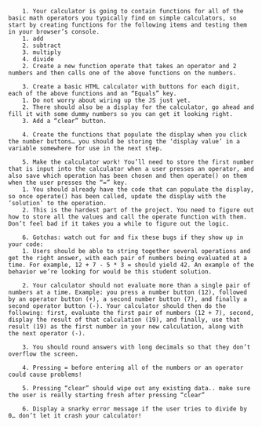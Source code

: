 		1. Your calculator is going to contain functions for all of the basic math operators you typically find on simple calculators, so start by creating functions for the following items and testing them in your browser’s console.
		1. add
		2. subtract
		3. multiply
		4. divide
		2. Create a new function operate that takes an operator and 2 numbers and then calls one of the above functions on the numbers.
		
		3. Create a basic HTML calculator with buttons for each digit, each of the above functions and an “Equals” key.
		1. Do not worry about wiring up the JS just yet.
		2. There should also be a display for the calculator, go ahead and fill it with some dummy numbers so you can get it looking right.
		3. Add a “clear” button.
		
		4. Create the functions that populate the display when you click the number buttons… you should be storing the ‘display value’ in a variable somewhere for use in the next step.
		
		5. Make the calculator work! You’ll need to store the first number that is input into the calculator when a user presses an operator, and also save which operation has been chosen and then operate() on them when the user presses the “=” key.
		1. You should already have the code that can populate the display, so once operate() has been called, update the display with the ‘solution’ to the operation.
		2. This is the hardest part of the project. You need to figure out how to store all the values and call the operate function with them. Don’t feel bad if it takes you a while to figure out the logic.
		
		6. Gotchas: watch out for and fix these bugs if they show up in your code:
		1. Users should be able to string together several operations and get the right answer, with each pair of numbers being evaluated at a time. For example, 12 + 7 - 5 * 3 = should yield 42. An example of the behavior we’re looking for would be this student solution.
		
		2. Your calculator should not evaluate more than a single pair of numbers at a time. Example: you press a number button (12), followed by an operator button (+), a second number button (7), and finally a second operator button (-). Your calculator should then do the following: first, evaluate the first pair of numbers (12 + 7), second, display the result of that calculation (19), and finally, use that result (19) as the first number in your new calculation, along with the next operator (-).
		
		3. You should round answers with long decimals so that they don’t overflow the screen.
		
		4. Pressing = before entering all of the numbers or an operator could cause problems!
		
		5. Pressing “clear” should wipe out any existing data.. make sure the user is really starting fresh after pressing “clear”
		
		6. Display a snarky error message if the user tries to divide by 0… don’t let it crash your calculator!
